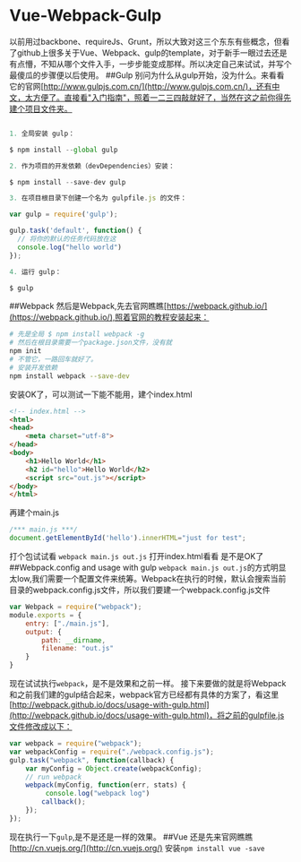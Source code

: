 # Vue-Webpack-Gulp
以前用过backbone、requireJs、Grunt，所以大致对这三个东东有些概念，但看了github上很多关于Vue、Webpack、gulp的template，对于新手一眼过去还是有点懵，不知从哪个文件入手，一步步能变成那样。所以决定自己来试试，并写个最傻瓜的步骤便以后使用。
##Gulp
别问为什么从gulp开始，没为什么。来看看它的官网[http://www.gulpjs.com.cn/](http://www.gulpjs.com.cn/)，还有中文，太方便了。直接看"入门指南"，照着一二三四敲就好了，当然在这之前你得先建个项目文件夹。

```javascript

1. 全局安装 gulp：

$ npm install --global gulp

2. 作为项目的开发依赖（devDependencies）安装：

$ npm install --save-dev gulp

3. 在项目根目录下创建一个名为 gulpfile.js 的文件：

var gulp = require('gulp');

gulp.task('default', function() {
  // 将你的默认的任务代码放在这
  console.log("hello world")
});

4. 运行 gulp：

$ gulp

```
##Webpack
然后是Webpack,先去官网瞧瞧[https://webpack.github.io/](https://webpack.github.io/),照着官网的教程安装起来：
```sh
# 先是全局 $ npm install webpack -g
# 然后在根目录需要一个package.json文件，没有就
npm init 
# 不管它，一路回车就好了。
# 安装开发依赖
npm install webpack --save-dev

```
安装OK了，可以测试一下能不能用，建个index.html
```html
<!-- index.html -->
<html>
<head>
    <meta charset="utf-8">
</head>
<body>
    <h1>Hello World</h1>
    <h2 id="hello">Hello World</h2>
    <script src="out.js"></script>
</body>
</html>
```
再建个main.js
```javascript
/*** main.js ***/
document.getElementById('hello').innerHTML="just for test";
```
打个包试试看
`webpack main.js out.js`
打开index.html看看 是不是OK了
##Webpack.config and usage with gulp
`webpack main.js out.js`的方式明显太low,我们需要一个配置文件来统筹。Webpack在执行的时候，默认会搜索当前目录的webpack.config.js文件，所以我们要建一个webpack.config.js文件
```js
var Webpack = require("webpack");
module.exports = {
    entry: ["./main.js"],
    output: {
        path: __dirname,
        filename: "out.js"
    }
}
```
现在试试执行`webpack`，是不是效果和之前一样。
接下来要做的就是将Webpack和之前我们建的gulp结合起来，webpack官方已经都有具体的方案了，看这里[http://webpack.github.io/docs/usage-with-gulp.html](http://webpack.github.io/docs/usage-with-gulp.html)，将之前的gulpfile.js文件修改成以下：
```js
var webpack = require("webpack");
var webpackConfig = require("./webpack.config.js");
gulp.task("webpack", function(callback) {
    var myConfig = Object.create(webpackConfig);
    // run webpack
    webpack(myConfig, function(err, stats) {
  	     console.log("webpack log")
        callback();
    });
});
```
现在执行一下`gulp`,是不是还是一样的效果。
##Vue
还是先来官网瞧瞧[http://cn.vuejs.org/](http://cn.vuejs.org/)
安装`npm install vue -save`

